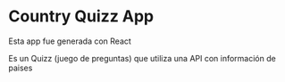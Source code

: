 # Country Quizz App

Esta app fue generada con React

Es un Quizz (juego de preguntas) que utiliza una API con información de paises
